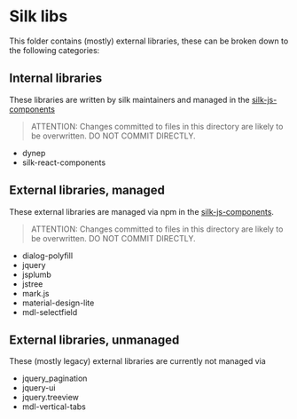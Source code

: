 # Silk libs

This folder contains (mostly) external libraries, these can be broken down to the following categories:

## Internal libraries

These libraries are written by silk maintainers and managed in the [silk-js-components](../../../../silk-js-components/)

> ATTENTION: Changes committed to files in this directory are likely to be overwritten. DO NOT COMMIT DIRECTLY.

- dynep
- silk-react-components

## External libraries, managed

These external libraries are managed via npm in the [silk-js-components](../../../../silk-js-components/).

> ATTENTION: Changes committed to files in this directory are likely to be overwritten. DO NOT COMMIT DIRECTLY.

- dialog-polyfill
- jquery
- jsplumb
- jstree
- mark.js
- material-design-lite
- mdl-selectfield

## External libraries, unmanaged

These (mostly legacy) external libraries are currently not managed via 

- jquery_pagination
- jquery-ui
- jquery.treeview
- mdl-vertical-tabs